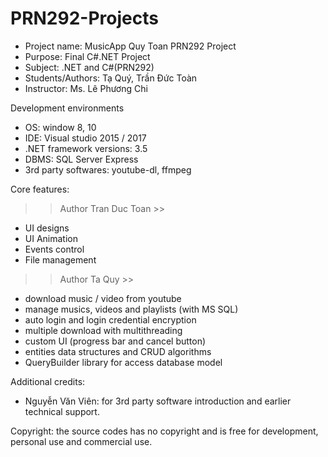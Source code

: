 # PRN292-Projects

- Project name:  MusicApp Quy Toan PRN292 Project
- Purpose: Final C#.NET Project 
- Subject: 	.NET and C#(PRN292) 
- Students/Authors: Tạ Quý, Trần Đức Toàn
- Instructor: Ms. Lê Phương Chi


Development environments
- OS: window 8, 10
- IDE: Visual studio 2015 / 2017
- .NET framework versions: 3.5
- DBMS: SQL Server Express
- 3rd party softwares: youtube-dl, ffmpeg

Core features:

>> Author Tran Duc Toan >>
- UI designs
- UI Animation
- Events control
- File management

>> Author Ta Quy >>
- download music / video from youtube
- manage musics, videos and playlists (with MS SQL) 
- auto login and login credential encryption
- multiple download with multithreading
- custom UI (progress bar and cancel button)
- entities data structures and CRUD algorithms
- QueryBuilder library for access database model

Additional credits:
- Nguyễn Văn Viên: for 3rd party software introduction and earlier technical support.

Copyright: the source codes has no copyright and is free for development, personal use and commercial use.
